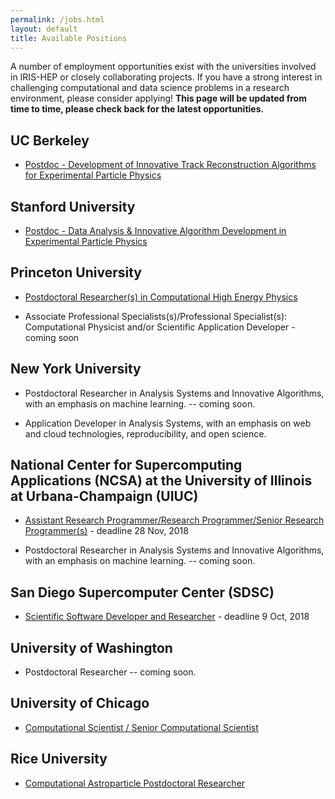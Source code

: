 ```yaml
---
permalink: /jobs.html
layout: default
title: Available Positions
---
```


 A number of employment opportunities exist with the universities involved in IRIS-HEP or closely collaborating projects. If you have a strong interest in challenging computational and data science problems in a research environment, please consider applying! **This page will be updated from time to time, please check back for the latest opportunities.**

## UC Berkeley
  * [Postdoc - Development of Innovative Track Reconstruction Algorithms for Experimental Particle Physics](http://inspirehep.net/record/1694661)

## Stanford University

  * [Postdoc - Data Analysis & Innovative Algorithm Development in Experimental Particle Physics](https://academicjobsonline.org/ajo/jobs/12036)

## Princeton University

  * [Postdoctoral Researcher(s) in Computational High Energy Physics](https://puwebp.princeton.edu/AcadHire/apply/application.xhtml?listingId=9181) 

  * Associate Professional Specialists(s)/Professional Specialist(s): Computational Physicist and/or Scientific Application Developer - coming soon

## New York University

   * Postdoctoral Researcher in Analysis Systems and Innovative Algorithms, with an emphasis on machine learning. -- coming soon.

   * Application Developer in Analysis Systems, with an emphasis on web and cloud technologies, reproducibility, and open science.

## National Center for Supercomputing Applications (NCSA) at the University of Illinois at Urbana-Champaign (UIUC)

  * [Assistant Research Programmer/Research Programmer/Senior Research Programmer(s)](https://jobs.illinois.edu/academic-job-board/job-details?jobID=93366) - deadline 28 Nov, 2018

  * Postdoctoral Researcher in Analysis Systems and Innovative Algorithms, with an emphasis on machine learning. -- coming soon.

## San Diego Supercomputer Center (SDSC)

  * [Scientific Software Developer and Researcher](https://jobs.ucsd.edu/bulletin/job.aspx?jobnum_in=95847) - deadline 9 Oct, 2018

## University of Washington

  * Postdoctoral Researcher -- coming soon.

## University of Chicago

  * [Computational Scientist / Senior Computational Scientist](http://bit.ly/uc-comp-sci)

## Rice University 

  * [Computational Astroparticle Postdoctoral Researcher](http://astroparticle.web.rice.edu/ad.html)

